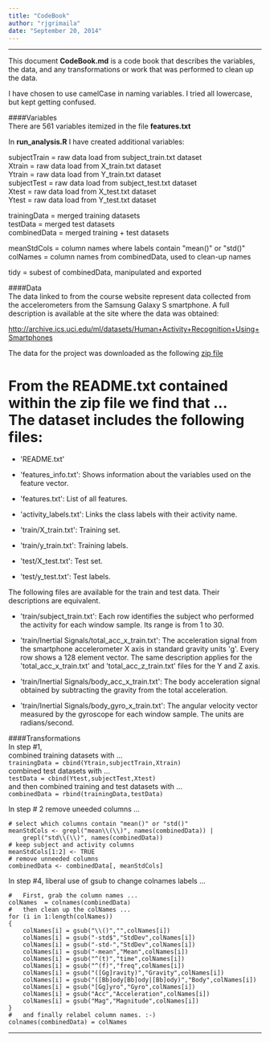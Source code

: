 ```yaml
---
title: "CodeBook"
author: "rjgrimaila"
date: "September 20, 2014"
---
```

*****  
This document **CodeBook.md** is a code book that describes the variables, the data, and any transformations or work that was performed to clean up the data.  

I have chosen to use camelCase in naming variables.  I tried all lowercase, but kept getting confused.

####Variables  
There are 561 variables itemized in the file **features.txt**  

In **run_analysis.R** I have created additional variables:
    
subjectTrain = raw data load from subject_train.txt dataset   
Xtrain = raw data load from X_train.txt dataset   
Ytrain = raw data load from Y_train.txt dataset   
subjectTest = raw data load from subject_test.txt dataset   
Xtest = raw data load from X_test.txt dataset   
Ytest = raw data load from Y_test.txt dataset   
    
trainingData = merged training datasets   
testData = merged test datasets   
combinedData = merged training + test datasets   
   
meanStdCols = column names where labels contain "mean()" or "std()"   
colNames = column names from combinedData, used to clean-up names   
   
tidy = subest of combinedData, manipulated and exported   
   
####Data  
The data linked to from the course website represent data collected from the accelerometers from the Samsung Galaxy S smartphone. A full description is available at the site where the data was obtained: 

http://archive.ics.uci.edu/ml/datasets/Human+Activity+Recognition+Using+Smartphones 

The data for the project was downloaded as the following [zip file](https://d396qusza40orc.cloudfront.net/getdata%2Fprojectfiles%2FUCI%20HAR%20Dataset.zip)  

From the README.txt contained within the zip file we find that ...  
The dataset includes the following files:  
=========================================  

- 'README.txt'

- 'features_info.txt': Shows information about the variables used on the feature vector.

- 'features.txt': List of all features.

- 'activity_labels.txt': Links the class labels with their activity name.

- 'train/X_train.txt': Training set.

- 'train/y_train.txt': Training labels.

- 'test/X_test.txt': Test set.

- 'test/y_test.txt': Test labels.

The following files are available for the train and test data. Their descriptions are equivalent. 

- 'train/subject_train.txt': Each row identifies the subject who performed the activity for each window sample. Its range is from 1 to 30. 

- 'train/Inertial Signals/total_acc_x_train.txt': The acceleration signal from the smartphone accelerometer X axis in standard gravity units 'g'. Every row shows a 128 element vector. The same description applies for the 'total_acc_x_train.txt' and 'total_acc_z_train.txt' files for the Y and Z axis. 

- 'train/Inertial Signals/body_acc_x_train.txt': The body acceleration signal obtained by subtracting the gravity from the total acceleration. 

- 'train/Inertial Signals/body_gyro_x_train.txt': The angular velocity vector measured by the gyroscope for each window sample. The units are radians/second. 

####Transformations  
In step #1,   
combined training datasets with ...   
```trainingData = cbind(Ytrain,subjectTrain,Xtrain)```   
combined test datasets with ...   
```testData = cbind(Ytest,subjectTest,Xtest)```   
and then combined training and test datasets with ...   
```combinedData = rbind(trainingData,testData)```   
   
In step # 2
remove uneeded columns ...   
```
# select which columns contain "mean()" or "std()"
meanStdCols <- grepl("mean\\(\\)", names(combinedData)) |
    grepl("std\\(\\)", names(combinedData))
# keep subject and activity columns
meanStdCols[1:2] <- TRUE
# remove unneeded columns
combinedData <- combinedData[, meanStdCols]
```
   
In step #4, liberal use of gsub to change colnames labels ...   
```
#   First, grab the column names ...
colNames  = colnames(combinedData)
#   then clean up the colNames ...
for (i in 1:length(colNames)) 
{
    colNames[i] = gsub("\\()","",colNames[i])
    colNames[i] = gsub("-std$","StdDev",colNames[i])
    colNames[i] = gsub("-std-","StdDev",colNames[i])
    colNames[i] = gsub("-mean","Mean",colNames[i])
    colNames[i] = gsub("^(t)","time",colNames[i])
    colNames[i] = gsub("^(f)","freq",colNames[i])
    colNames[i] = gsub("([Gg]ravity)","Gravity",colNames[i])
    colNames[i] = gsub("([Bb]ody[Bb]ody|[Bb]ody)","Body",colNames[i])
    colNames[i] = gsub("[Gg]yro","Gyro",colNames[i])
    colNames[i] = gsub("Acc","Acceleration",colNames[i])
    colNames[i] = gsub("Mag","Magnitude",colNames[i])
}
#   and finally relabel column names. :-)
colnames(combinedData) = colNames
```
   


*****